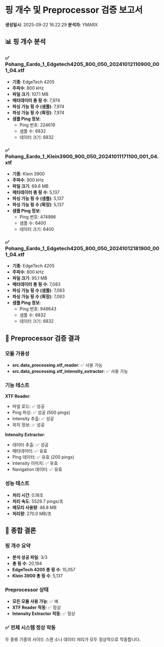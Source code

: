 # 핑 개수 및 Preprocessor 검증 보고서
**생성일시**: 2025-09-22 16:22:29
**분석자**: YMARX

## 📊 **핑 개수 분석**

### ✅ Pohang_Eardo_1_Edgetech4205_800_050_20241012110900_001_04.xtf
- **기종**: EdgeTech 4205
- **주파수**: 800 kHz
- **파일 크기**: 107.1 MB
- **메타데이터 총 핑 수**: 7,974
- **파싱 가능 핑 수 (샘플)**: 7,974
- **파싱 가능 핑 수 (확장)**: 7,974
- **샘플 Ping 정보**:
  - Ping 번호: 224619
  - 샘플 수: 6832
  - 데이터 크기: 6832

### ✅ Pohang_Eardo_1_Klein3900_900_050_20241011171100_001_04.xtf
- **기종**: Klein 3900
- **주파수**: 900 kHz
- **파일 크기**: 69.6 MB
- **메타데이터 총 핑 수**: 5,137
- **파싱 가능 핑 수 (샘플)**: 5,137
- **파싱 가능 핑 수 (확장)**: 5,137
- **샘플 Ping 정보**:
  - Ping 번호: 474996
  - 샘플 수: 6400
  - 데이터 크기: 6400

### ✅ Pohang_Eardo_1_Edgetech4205_800_050_20241012181900_001_04.xtf
- **기종**: EdgeTech 4205
- **주파수**: 800 kHz
- **파일 크기**: 95.1 MB
- **메타데이터 총 핑 수**: 7,083
- **파싱 가능 핑 수 (샘플)**: 7,083
- **파싱 가능 핑 수 (확장)**: 7,083
- **샘플 Ping 정보**:
  - Ping 번호: 948643
  - 샘플 수: 6832
  - 데이터 크기: 6832

## 🔧 **Preprocessor 검증 결과**

### 모듈 가용성
- **src.data_processing.xtf_reader**: ✅ 사용 가능
- **src.data_processing.xtf_intensity_extractor**: ✅ 사용 가능

### 기능 테스트
**XTF Reader**:
- 파일 로드: ✅ 성공
- Ping 파싱: ✅ 성공 (500 pings)
- Intensity 추출: ✅ 성공
- 위치 정보: ✅ 성공

**Intensity Extractor**:
- 데이터 추출: ✅ 성공
- 메타데이터: ✅ 유효
- Ping 데이터: ✅ 유효 (200 pings)
- Intensity 이미지: ✅ 유효
- Navigation 데이터: ✅ 유효

### 성능 테스트
- **처리 시간**: 0.18초
- **처리 속도**: 5529.7 pings/초
- **메모리 사용량**: 48.8 MB
- **처리량**: 270.0 MB/초

## 🎯 **종합 결론**

### 핑 개수 요약
- **분석 성공 파일**: 3/3
- **총 핑 수**: 20,194
- **EdgeTech 4205 총 핑 수**: 15,057
- **Klein 3900 총 핑 수**: 5,137

### Preprocessor 상태
- **모든 모듈 사용 가능**: ✅ 예
- **XTF Reader 작동**: ✅ 정상
- **Intensity Extractor 작동**: ✅ 정상

### ✅ **전체 시스템 정상 작동**
두 종류 기종의 사이드 스캔 소나 데이터 처리가 모두 정상적으로 작동합니다.